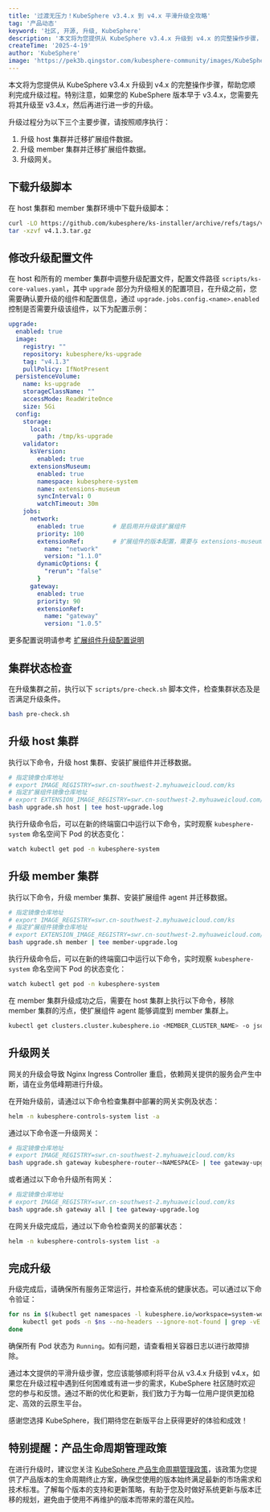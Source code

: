 ```yaml
---
title: '过渡无压力！KubeSphere v3.4.x 到 v4.x 平滑升级全攻略'
tag: '产品动态'
keyword: '社区, 开源, 升级, KubeSphere'
description: '本文将为您提供从 KubeSphere v3.4.x 升级到 v4.x 的完整操作步骤，帮助您顺利完成升级过程。'
createTime: '2025-4-19'
author: 'KubeSphere'
image: 'https://pek3b.qingstor.com/kubesphere-community/images/KubeSphere%20v3.4.x%20to%20v4.xzh.png'
---
```


本文将为您提供从 KubeSphere v3.4.x 升级到 v4.x 的完整操作步骤，帮助您顺利完成升级过程。特别注意，如果您的 KubeSphere 版本早于 v3.4.x，您需要先将其升级至 v3.4.x，然后再进行进一步的升级。

升级过程分为以下三个主要步骤，请按照顺序执行：

1. 升级 host 集群并迁移扩展组件数据。
2. 升级 member 集群并迁移扩展组件数据。
3. 升级网关。

## 下载升级脚本

在 host 集群和 member 集群环境中下载升级脚本：

```bash
curl -LO https://github.com/kubesphere/ks-installer/archive/refs/tags/v4.1.3.tar.gz
tar -xzvf v4.1.3.tar.gz
```

## 修改升级配置文件

在 host 和所有的 member 集群中调整升级配置文件，配置文件路径 `scripts/ks-core-values.yaml`，其中 `upgrade` 部分为升级相关的配置项目，在升级之前，您需要确认要升级的组件和配置信息，通过 `upgrade.jobs.config.<name>.enabled` 控制是否需要升级该组件，以下为配置示例：


```yaml
upgrade:
  enabled: true
  image:
    registry: ""
    repository: kubesphere/ks-upgrade
    tag: "v4.1.3"
    pullPolicy: IfNotPresent
  persistenceVolume:
    name: ks-upgrade
    storageClassName: ""
    accessMode: ReadWriteOnce
    size: 5Gi
  config:
    storage:
      local:
        path: /tmp/ks-upgrade
    validator:
      ksVersion:
        enabled: true
      extensionsMuseum:
        enabled: true
        namespace: kubesphere-system
        name: extensions-museum
        syncInterval: 0
        watchTimeout: 30m
    jobs:
      network:            
        enabled: true        # 是启用并升级该扩展组件
        priority: 100
        extensionRef:        # 扩展组件的版本配置，需要与 extensions-museum 中的信息一致
          name: "network"
          version: "1.1.0" 
        dynamicOptions: {
          "rerun": "false"
        }
      gateway:
        enabled: true
        priority: 90
        extensionRef:
          name: "gateway"
          version: "1.0.5"
```

更多配置说明请参考 [扩展组件升级配置说明](https://github.com/kubesphere/ks-upgrade/tree/release-4.1/docs)

## 集群状态检查

在升级集群之前，执行以下 `scripts/pre-check.sh` 脚本文件，检查集群状态及是否满足升级条件。

```bash
bash pre-check.sh
```

## 升级 host 集群

执行以下命令，升级 host 集群、安装扩展组件并迁移数据。

```bash
# 指定镜像仓库地址
# export IMAGE_REGISTRY=swr.cn-southwest-2.myhuaweicloud.com/ks 
# 指定扩展组件镜像仓库地址
# export EXTENSION_IMAGE_REGISTRY=swr.cn-southwest-2.myhuaweicloud.com/ks 
bash upgrade.sh host | tee host-upgrade.log
```

执行升级命令后，可以在新的终端窗口中运行以下命令，实时观察 `kubesphere-system` 命名空间下 Pod 的状态变化：

```bash
watch kubectl get pod -n kubesphere-system
```

## 升级 member 集群

执行以下命令，升级 member 集群、安装扩展组件 agent 并迁移数据。

```bash
# 指定镜像仓库地址
# export IMAGE_REGISTRY=swr.cn-southwest-2.myhuaweicloud.com/ks 
# 指定扩展组件镜像仓库地址
# export EXTENSION_IMAGE_REGISTRY=swr.cn-southwest-2.myhuaweicloud.com/ks 
bash upgrade.sh member | tee member-upgrade.log
```

执行升级命令后，可以在新的终端窗口中运行以下命令，实时观察 `kubesphere-system` 命名空间下 Pod 的状态变化：

```bash
watch kubectl get pod -n kubesphere-system
```

在 member 集群升级成功之后，需要在 host 集群上执行以下命令，移除 member 集群的污点，使扩展组件 agent 能够调度到 member 集群上。

```bash
kubectl get clusters.cluster.kubesphere.io <MEMBER_CLUSTER_NAME> -o json | jq 'del(.status.conditions[] | select(.type=="Schedulable"))' | kubectl apply -f -
```


## 升级网关

网关的升级会导致 Nginx Ingress Controller 重启，依赖网关提供的服务会产生中断，请在业务低峰期进行升级。

在开始升级前，请通过以下命令检查集群中部署的网关实例及状态：

```bash
helm -n kubesphere-controls-system list -a
```

通过以下命令逐一升级网关：

```bash
# 指定镜像仓库地址
# export IMAGE_REGISTRY=swr.cn-southwest-2.myhuaweicloud.com/ks 
bash upgrade.sh gateway kubesphere-router-<NAMESPACE> | tee gateway-upgrade.log
```

或者通过以下命令升级所有网关：

```bash
# 指定镜像仓库地址
# export IMAGE_REGISTRY=swr.cn-southwest-2.myhuaweicloud.com/ks 
bash upgrade.sh gateway all | tee gateway-upgrade.log
```

在网关升级完成后，通过以下命令检查网关的部署状态：

```bash
helm -n kubesphere-controls-system list -a
```

## 完成升级

升级完成后，请确保所有服务正常运行，并检查系统的健康状态。可以通过以下命令验证：

```bash
for ns in $(kubectl get namespaces -l kubesphere.io/workspace=system-workspace -o jsonpath='{.items[*].metadata.name}'); do
    kubectl get pods -n $ns --no-headers --ignore-not-found | grep -vE 'Running|Completed'
done
```

确保所有 Pod 状态为 `Running`。如有问题，请查看相关容器日志以进行故障排除。

通过本文提供的平滑升级步骤，您应该能够顺利将平台从 v3.4.x 升级到 v4.x，如果您在升级过程中遇到任何困难或有进一步的需求，KubeSphere 社区随时欢迎您的参与和反馈。通过不断的优化和更新，我们致力于为每一位用户提供更加稳定、高效的云原生平台。

感谢您选择 KubeSphere，我们期待您在新版平台上获得更好的体验和成效！


## 特别提醒：产品生命周期管理政策

在进行升级时，建议您关注 [KubeSphere 产品生命周期管理政策](https://kubesphere.io/zh/news/kubesphere-product-lifecycle-policy/)，该政策为您提供了产品版本的生命周期终止方案，确保您使用的版本始终满足最新的市场需求和技术标准。了解每个版本的支持和更新策略，有助于您及时做好系统更新与版本迁移的规划，避免由于使用不再维护的版本而带来的潜在风险。